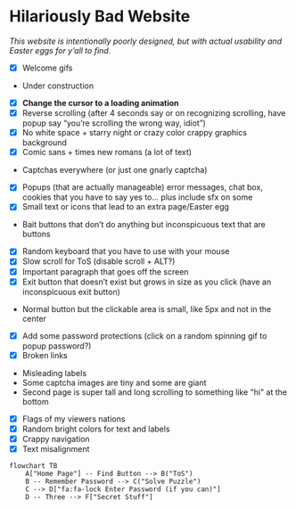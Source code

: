 # Hilariously Bad Website

*This website is intentionally poorly designed, but with actual usability and Easter eggs for y’all to find.*

- [X] Welcome gifs
- Under construction
- [X] **Change the cursor to a loading animation**
- [X] Reverse scrolling (after 4 seconds say or on recognizing scrolling, have popup say “you’re scrolling the wrong way, idiot”)
- [X] No white space + starry night or crazy color crappy graphics background
- [X] Comic sans + times new romans (a lot of text)
- Captchas everywhere (or just one gnarly captcha)
- [X] Popups (that are actually manageable) error messages, chat box, cookies that you have to say yes to… plus include sfx on some
- [X] Small text or icons that lead to an extra page/Easter egg
- Bait buttons that don’t do anything but inconspicuous text that are buttons
- [X] Random keyboard that you have to use with your mouse
- [X] Slow scroll for ToS (disable scroll + ALT?)
- [X] Important paragraph that goes off the screen
- [X] Exit button that doesn’t exist but grows in size as you click (have an inconspicuous exit button)
- Normal button but the clickable area is small, like 5px and not in the center
- [X] Add some password protections (click on a random spinning gif to popup password?)
- [X] Broken links
- Misleading labels
- Some captcha images are tiny and some are giant
- Second page is super tall and long scrolling to something like "hi" at the bottom
- [X] Flags of my viewers nations
- [X] Random bright colors for text and labels
- [X] Crappy navigation
- [X] Text misalignment

``` mermaid
flowchart TB
    A["Home Page"] -- Find Button --> B("ToS")
    B -- Remember Password --> C("Solve Puzzle")
    C --> D["fa:fa-lock Enter Password (if you can)"]
    D -- Three --> F["Secret Stuff"]
```